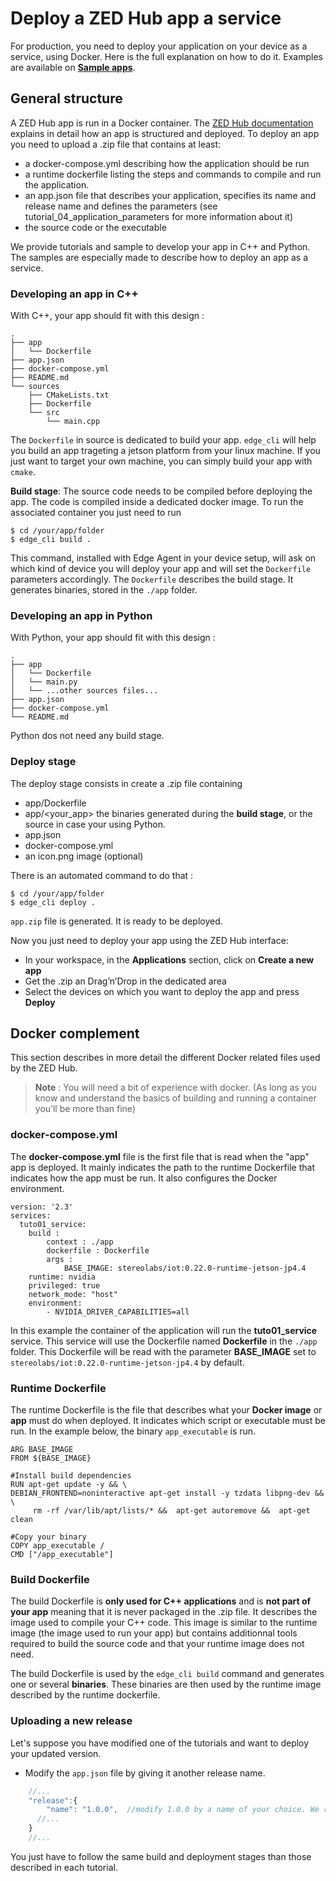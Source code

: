 # Deploy a ZED Hub app a service

For production, you need to deploy your application on your device as a service, using Docker.
Here is the full explanation on how to do it. Examples are available on [**Sample apps**](./samples/).

## General structure
A ZED Hub app is run in a Docker container. The [ZED Hub documentation](https://www.stereolabs.com/docs/cloud/applications/) explains in detail how an app is structured and deployed. 
To deploy an app you need to upload a .zip file that contains at least:
- a docker-compose.yml describing how the application should be run
- a runtime dockerfile listing the steps and commands to compile and run the application.
- an app.json file that describes your application, specifies its name and release name and defines the parameters (see tutorial_04_application_parameters for more information about it)
- the source code or the executable 

We provide tutorials and sample to develop your app in C++ and Python. The samples are especially made to describe how to deploy an app as a service.

### Developing an app in C++

With C++, your app should fit with this design :

```
.
├── app
│   └── Dockerfile
├── app.json
├── docker-compose.yml
├── README.md
└── sources
    ├── CMakeLists.txt
    ├── Dockerfile
    └── src
        └── main.cpp 
```
The `Dockerfile` in source is dedicated to build your app. `edge_cli` will help you build an app trageting a jetson platform from your linux machine. If you just want to target your own machine, you can simply build your app with `cmake`.

**Build stage**: 
The source code needs to be compiled before deploying the app. The code is compiled inside a dedicated docker image. To run the associated container you just need to run 
```
$ cd /your/app/folder
$ edge_cli build .
```
 This command, installed with Edge Agent in your device setup, will ask on which kind of device you will deploy your app and will set the `Dockerfile` parameters accordingly. The `Dockerfile` describes the build stage. It generates binaries, stored in the `./app` folder. 
 
### Developing an app in Python
With Python, your app should fit with this design :

```
.
├── app
│   └── Dockerfile
│   └── main.py
│   └── ...other sources files...
├── app.json
├── docker-compose.yml
└── README.md

```
Python dos not need any build stage.

 ### Deploy stage
 The deploy stage consists in create a .zip file containing
 - app/Dockerfile
 - app/<your_app> the binaries generated during the **build stage**, or the source in case your using Python.
 - app.json
 - docker-compose.yml
 - an icon.png image (optional)
 
 There is an automated command to do that :
```
$ cd /your/app/folder
$ edge_cli deploy .
```
`app.zip` file is generated. It is ready to be deployed.

Now you just need to deploy your app using the ZED Hub interface:
- In your workspace, in the **Applications** section, click on **Create a new app** 
- Get the .zip an Drag’n’Drop in the dedicated area
- Select the devices on which you want to deploy the app and press **Deploy** 


## Docker complement
This section describes in more detail the different Docker related files used by the ZED Hub.

> **Note** : You will need a bit of experience with docker. (As long as you know and understand the basics of building and running a container you’ll be more than fine)

### docker-compose.yml
The **docker-compose.yml** file is the first file that is read when the "app" app is deployed. It mainly indicates the path to the runtime Dockerfile that indicates how the app must be run. It also configures the Docker environment.
```
version: '2.3'
services:
  tuto01_service:
    build :
        context : ./app
        dockerfile : Dockerfile
        args :
            BASE_IMAGE: stereolabs/iot:0.22.0-runtime-jetson-jp4.4
    runtime: nvidia
    privileged: true
    network_mode: "host"
    environment:
        - NVIDIA_DRIVER_CAPABILITIES=all
```

In this example the container of the application will run the **tuto01_service** service. This service will use the Dockerfile named **Dockerfile** in the `./app` folder. This Dockerfile will be read with the parameter **BASE_IMAGE** set to `stereolabs/iot:0.22.0-runtime-jetson-jp4.4` by default.


### Runtime Dockerfile

The runtime Dockerfile is the file that describes what your **Docker image** or **app** must do when deployed. It indicates which script or executable must be run. In the example below, the binary `app_executable` is run.

```
ARG BASE_IMAGE
FROM ${BASE_IMAGE}

#Install build dependencies
RUN apt-get update -y && \
DEBIAN_FRONTEND=noninteractive apt-get install -y tzdata libpng-dev && \
     rm -rf /var/lib/apt/lists/* &&  apt-get autoremove &&  apt-get clean

#Copy your binary
COPY app_executable /
CMD ["/app_executable"]

```

### Build Dockerfile

The build Dockerfile is **only used for C++ applications** and is **not part of your app** meaning that it is never packaged in the .zip file. It describes the image used to compile your C++ code. This image is similar to the runtime image (the image used to run your app) but contains additionnal tools required to build the source code and that your runtime image does not need. 

The build Dockerfile is used by the `edge_cli build` command and generates one or several **binaries**. These binaries are then used by the runtime image described by the runtime dockerfile.

### Uploading a new release
Let's suppose you have modified one of the tutorials and want to deploy your updated version.

- Modify the `app.json` file by giving it another release name. 
```js
    //...
    "release":{
        "name": "1.0.0",  //modify 1.0.0 by a name of your choice. We recommend to keep the x.x.x version scheme
      //... 
    }
    //...
```
You just have to follow the same build and deployment stages than those described in each tutorial.
